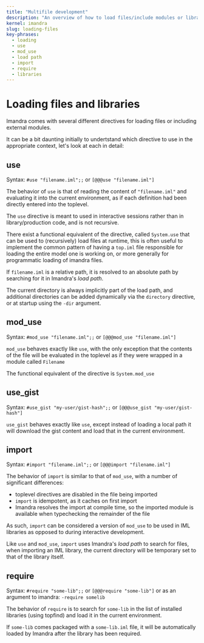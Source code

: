 ```yaml
---
title: "Multifile development"
description: "An overview of how to load files/include modules or libraries in Imandra"
kernel: imandra
slug: loading-files
key-phrases:
  - loading
  - use
  - mod_use
  - load path
  - import
  - require
  - libraries
---
```


# Loading files and libraries

Imandra comes with several different directives for loading files or including external modules.

It can be a bit daunting initially to undertstand which directive to use in the appropriate context, let's look at each in detail:

## use

Syntax: `#use "filename.iml";;` or `[@@@use "filename.iml"]`

The behavior of `use` is that of reading the content of `"filename.iml"` and evaluating it into the current environment, as if each definition had been directly entered into the toplevel.

The `use` directive is meant to used in interactive sessions rather than in library/production code, and is not recursive.

There exist a functional equivalent of the directive, called `System.use` that can be used to (recursively) load files at runtime, this is often useful to implement the common pattern of having a `top.iml` file responsible for loading the entire model one is working on, or more generally for programmatic loading of imandra files.

If `filename.iml` is a relative path, it is resolved to an absolute path by searching for it in Imandra's _load path_.

The current directory is always implicitly part of the load path, and additional directories can be added dynamically via the `directory` directive, or at startup using the `-dir` argument.

## mod_use

Syntax: `#mod_use "filename.iml";;` or `[@@@mod_use "filename.iml"]`

`mod_use` behaves exactly like `use`, with the only exception that the contents of the file will be evaluated in the toplevel as if they were wrapped in a module called `Filename`

The functional equivalent of the directive is `System.mod_use`

## use_gist

Syntax: `#use_gist "my-user/gist-hash";;` or `[@@@use_gist "my-user/gist-hash"]`

`use_gist` behaves exactly like `use`, except instead of loading a local path it will download the gist content and load that in the current environment.

## import

Syntax: `#import "filename.iml";;` or `[@@@import "filename.iml"]`

The behavior of `import` is similar to that of `mod_use`, with a number of significant differences:

- toplevel directives are disabled in the file being imported
- `import` is idempotent, as it caches on first import
- Imandra resolves the import at compile time, so the imported module is available when typechecking the remainder of the file

As such, `import` can be considered a version of `mod_use` to be used in IML libraries as opposed to during interactive development.

Like `use` and `mod_use`, `import` uses Imandra's _load path_ to search for files, when importing an IML library, the current directory will be temporary set to that of the library itself.

## require

Syntax: `#require "some-lib";;` or `[@@@require "some-lib"]` or as an argument to imandra: `-require somelib`

The behavior of `require` is to search for `some-lib` in the list of installed libraries (using topfind) and load it in the current environment.

If `some-lib` comes packaged with a `some-lib.iml` file, it will be automatically loaded by Imandra after the library has been required.
